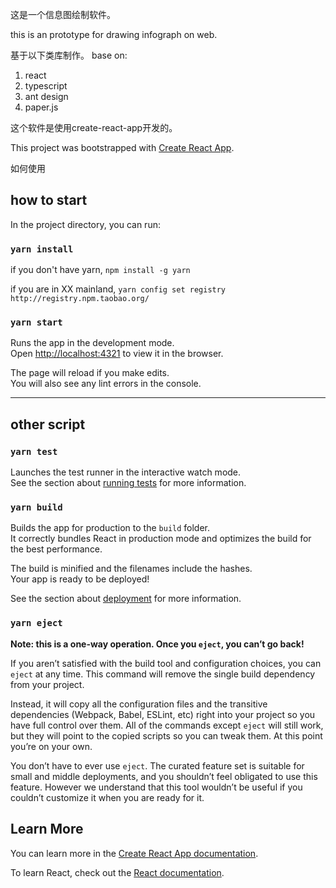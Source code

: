 这是一个信息图绘制软件。

this is an prototype for drawing infograph on web.

基于以下类库制作。
base on:

1. react
2. typescript
3. ant design
4. paper.js

这个软件是使用create-react-app开发的。

This project was bootstrapped with [Create React App](https://github.com/facebook/create-react-app).

如何使用

## how to start

In the project directory, you can run:

### `yarn install`

if you don't have yarn,  `npm install -g yarn`

if you are in XX mainland, `yarn config set registry http://registry.npm.taobao.org/`

### `yarn start`

Runs the app in the development mode.<br />
Open [http://localhost:4321](http://localhost:4321) to view it in the browser.

The page will reload if you make edits.<br />
You will also see any lint errors in the console.

--------------------------------------------------

## other script

### `yarn test`

Launches the test runner in the interactive watch mode.<br />
See the section about [running tests](https://facebook.github.io/create-react-app/docs/running-tests) for more information.

### `yarn build`

Builds the app for production to the `build` folder.<br />
It correctly bundles React in production mode and optimizes the build for the best performance.

The build is minified and the filenames include the hashes.<br />
Your app is ready to be deployed!

See the section about [deployment](https://facebook.github.io/create-react-app/docs/deployment) for more information.

### `yarn eject`

**Note: this is a one-way operation. Once you `eject`, you can’t go back!**

If you aren’t satisfied with the build tool and configuration choices, you can `eject` at any time. This command will remove the single build dependency from your project.

Instead, it will copy all the configuration files and the transitive dependencies (Webpack, Babel, ESLint, etc) right into your project so you have full control over them. All of the commands except `eject` will still work, but they will point to the copied scripts so you can tweak them. At this point you’re on your own.

You don’t have to ever use `eject`. The curated feature set is suitable for small and middle deployments, and you shouldn’t feel obligated to use this feature. However we understand that this tool wouldn’t be useful if you couldn’t customize it when you are ready for it.

## Learn More

You can learn more in the [Create React App documentation](https://facebook.github.io/create-react-app/docs/getting-started).

To learn React, check out the [React documentation](https://reactjs.org/).
